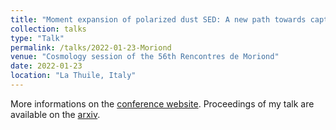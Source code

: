 ```yaml
---
title: "Moment expansion of polarized dust SED: A new path towards capturing the CMB *B*-modes with *LiteBIRD*"
collection: talks
type: "Talk"
permalink: /talks/2022-01-23-Moriond
venue: "Cosmology session of the 56th Rencontres de Moriond"
date: 2022-01-23
location: "La Thuile, Italy"
---
```


More informations on the [conference website](https://moriond.in2p3.fr/2022/Cosmology/
). Proceedings of my talk are available on the [arxiv](https://arxiv.org/pdf/2203.07246.pdf).